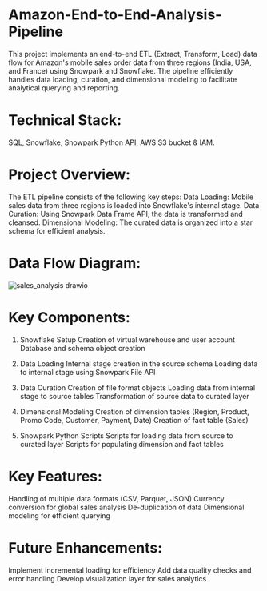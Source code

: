 # Amazon-End-to-End-Analysis-Pipeline

This project implements an end-to-end ETL (Extract, Transform, Load) data flow for Amazon's mobile sales order data from three regions (India, USA, and France) using Snowpark and Snowflake. The pipeline efficiently handles data loading, curation, and dimensional modeling to facilitate analytical querying and reporting.

# Technical Stack: 
SQL, Snowflake, Snowpark Python API, AWS S3 bucket & IAM.

# Project Overview:

The ETL pipeline consists of the following key steps:
Data Loading: Mobile sales data from three regions is loaded into Snowflake's internal stage.
Data Curation: Using Snowpark Data Frame API, the data is transformed and cleansed.
Dimensional Modeling: The curated data is organized into a star schema for efficient analysis.

# Data Flow Diagram:

![sales_analysis drawio](https://github.com/user-attachments/assets/1607c291-aaec-40a6-bb9f-d1c279dbdc89)


# Key Components:

1. Snowflake Setup
Creation of virtual warehouse and user account
Database and schema object creation

2. Data Loading
Internal stage creation in the source schema
Loading data to internal stage using Snowpark File API

3. Data Curation
Creation of file format objects
Loading data from internal stage to source tables
Transformation of source data to curated layer

5. Dimensional Modeling
Creation of dimension tables (Region, Product, Promo Code, Customer, Payment, Date)
Creation of fact table (Sales)

6. Snowpark Python Scripts
Scripts for loading data from source to curated layer
Scripts for populating dimension and fact tables

# Key Features:

Handling of multiple data formats (CSV, Parquet, JSON)
Currency conversion for global sales analysis
De-duplication of data
Dimensional modeling for efficient querying

# Future Enhancements:

Implement incremental loading for efficiency
Add data quality checks and error handling
Develop visualization layer for sales analytics

